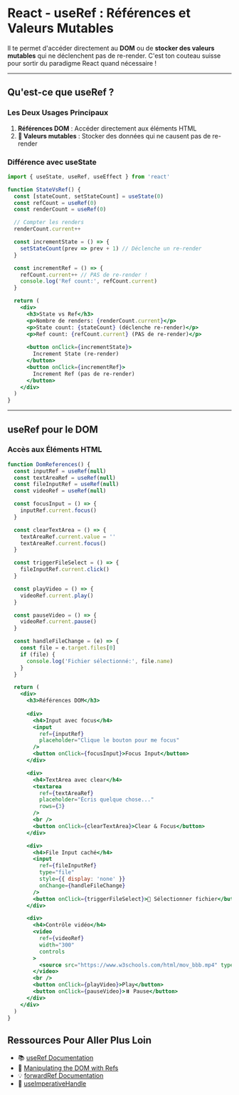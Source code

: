 # React - useRef : Références et Valeurs Mutables

Il te permet d'accéder directement au **DOM** ou de **stocker des valeurs mutables** qui ne déclenchent pas de re-render. C'est ton couteau suisse pour sortir du paradigme React quand nécessaire !

---

## Qu'est-ce que useRef ?

### Les Deux Usages Principaux

1. **Références DOM** : Accéder directement aux éléments HTML
2. **💾 Valeurs mutables** : Stocker des données qui ne causent pas de re-render

### Différence avec useState

```jsx
import { useState, useRef, useEffect } from 'react'

function StateVsRef() {
  const [stateCount, setStateCount] = useState(0)
  const refCount = useRef(0)
  const renderCount = useRef(0)

  // Compter les renders
  renderCount.current++

  const incrementState = () => {
    setStateCount(prev => prev + 1) // Déclenche un re-render
  }

  const incrementRef = () => {
    refCount.current++ // PAS de re-render !
    console.log('Ref count:', refCount.current)
  }

  return (
    <div>
      <h3>State vs Ref</h3>
      <p>Nombre de renders: {renderCount.current}</p>
      <p>State count: {stateCount} (déclenche re-render)</p>
      <p>Ref count: {refCount.current} (PAS de re-render)</p>
      
      <button onClick={incrementState}>
        Increment State (re-render)
      </button>
      <button onClick={incrementRef}>
        Increment Ref (pas de re-render)
      </button>
    </div>
  )
}
```

---

## useRef pour le DOM

### Accès aux Éléments HTML

```jsx
function DomReferences() {
  const inputRef = useRef(null)
  const textAreaRef = useRef(null)
  const fileInputRef = useRef(null)
  const videoRef = useRef(null)

  const focusInput = () => {
    inputRef.current.focus()
  }

  const clearTextArea = () => {
    textAreaRef.current.value = ''
    textAreaRef.current.focus()
  }

  const triggerFileSelect = () => {
    fileInputRef.current.click()
  }

  const playVideo = () => {
    videoRef.current.play()
  }

  const pauseVideo = () => {
    videoRef.current.pause()
  }

  const handleFileChange = (e) => {
    const file = e.target.files[0]
    if (file) {
      console.log('Fichier sélectionné:', file.name)
    }
  }

  return (
    <div>
      <h3>Références DOM</h3>
      
      <div>
        <h4>Input avec focus</h4>
        <input 
          ref={inputRef} 
          placeholder="Clique le bouton pour me focus" 
        />
        <button onClick={focusInput}>Focus Input</button>
      </div>

      <div>
        <h4>TextArea avec clear</h4>
        <textarea 
          ref={textAreaRef}
          placeholder="Écris quelque chose..."
          rows={3}
        />
        <br />
        <button onClick={clearTextArea}>Clear & Focus</button>
      </div>

      <div>
        <h4>File Input caché</h4>
        <input 
          ref={fileInputRef}
          type="file"
          style={{ display: 'none' }}
          onChange={handleFileChange}
        />
        <button onClick={triggerFileSelect}>📁 Sélectionner fichier</button>
      </div>

      <div>
        <h4>Contrôle vidéo</h4>
        <video 
          ref={videoRef}
          width="300"
          controls
        >
          <source src="https://www.w3schools.com/html/mov_bbb.mp4" type="video/mp4" />
        </video>
        <br />
        <button onClick={playVideo}>Play</button>
        <button onClick={pauseVideo}>⏸️ Pause</button>
      </div>
    </div>
  )
}
```

## Ressources Pour Aller Plus Loin

- 📚 [useRef Documentation](https://react.dev/reference/react/useRef)
- 🎯 [Manipulating the DOM with Refs](https://react.dev/learn/manipulating-the-dom-with-refs)
- 💡 [forwardRef Documentation](https://react.dev/reference/react/forwardRef)
- 🔧 [useImperativeHandle](https://react.dev/reference/react/useImperativeHandle)
